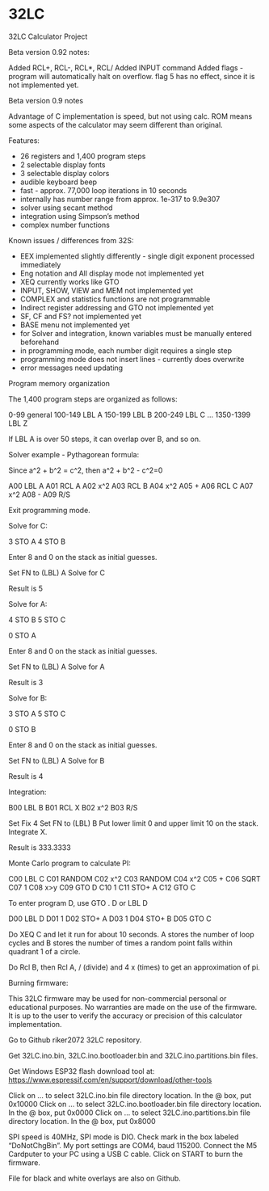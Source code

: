 # 32LC
32LC Calculator Project

Beta version 0.92 notes:

Added RCL+, RCL-, RCL*, RCL/
Added INPUT command
Added flags - program will automatically halt on overflow.  flag 5 has no effect, since it is not implemented yet.

Beta version 0.9 notes

Advantage of C implementation is speed, but not using calc. ROM means some aspects of the calculator may seem different than original.  

Features:

- 26 registers and 1,400 program steps
- 2 selectable display fonts
- 3 selectable display colors
- audible keyboard beep
- fast - approx. 77,000 loop iterations in 10 seconds
- internally has number range from approx. 1e-317  to 9.9e307
- solver using secant method
- integration using Simpson’s method
- complex number functions

Known issues / differences from 32S:

- EEX implemented slightly differently - single digit exponent processed immediately
- Eng notation and All display mode not implemented yet
- XEQ currently works like GTO
- INPUT, SHOW, VIEW and MEM not implemented yet
- COMPLEX and statistics functions are not programmable
- Indirect register addressing and GTO not implemented yet
- SF, CF and FS? not implemented yet
- BASE menu not implemented yet
- for Solver and integration, known variables must be manually entered beforehand
- in programming mode, each number digit requires a single step
- programming mode does not insert lines - currently does overwrite
- error messages need updating

Program memory organization

The 1,400 program steps are organized as follows:

0-99 general
100-149 LBL A
150-199 LBL B
200-249 LBL C
…
1350-1399 LBL Z

If LBL A is over 50 steps, it can overlap over B, and so on.



Solver example - Pythagorean formula:

Since a^2 + b^2 = c^2, then a^2 + b^2 - c^2=0

A00 LBL A
A01 RCL A
A02 x^2
A03 RCL B
A04 x^2
A05 +
A06 RCL C
A07 x^2
A08 -
A09 R/S

Exit programming mode.

Solve for C:

3 STO A
4 STO B

Enter 8 and 0 on the stack as initial guesses.

Set FN to (LBL) A
Solve for C

Result is 5

Solve for A:

4 STO B
5 STO C

0 STO A

Enter 8 and 0 on the stack as initial guesses.

Set FN to (LBL) A
Solve for A

Result is 3

Solve for B:

3 STO A
5 STO C

0 STO B

Enter 8 and 0 on the stack as initial guesses.

Set FN to (LBL) A
Solve for B

Result is 4



Integration:

B00 LBL B
B01 RCL X
B02 x^2
B03 R/S

Set Fix 4
Set FN to (LBL) B
Put lower limit 0 and upper limit 10 on the stack.
Integrate X.

Result is 333.3333



Monte Carlo program to calculate PI:

C00 LBL C
C01 RANDOM
C02 x^2
C03 RANDOM
C04 x^2
C05 +
C06 SQRT
C07 1
C08 x>y
C09 GTO D
C10 1
C11 STO+ A
C12 GTO C

To enter program D, use GTO . D or LBL D

D00 LBL D
D01 1
D02 STO+ A
D03 1
D04 STO+ B
D05 GTO C

Do XEQ C and let it run for about 10 seconds.  A stores the number of loop cycles and B stores the number of times a random point falls within quadrant 1 of a circle.

Do Rcl B, then Rcl A,  / (divide) and 4 x (times) to get an approximation of pi.


Burning firmware:

This 32LC firmware may be used for non-commercial personal or educational purposes.  No warranties are made on the use of the firmware.  It is up to the user to verify the accuracy or precision of this calculator implementation.

Go to Github riker2072 32LC repository.

Get 32LC.ino.bin, 32LC.ino.bootloader.bin and 32LC.ino.partitions.bin files.

Get Windows ESP32 flash download tool at: https://www.espressif.com/en/support/download/other-tools

Click on … to select 32LC.ino.bin file directory location.  In the @ box, put 0x10000
Click on … to select 32LC.ino.bootloader.bin file directory location.  In the @ box, put 0x0000
Click on … to select 32LC.ino.partitions.bin file directory location.  In the @ box, put 0x8000

SPI speed is 40MHz, SPI mode is DIO.  Check mark in the box labeled “DoNotChgBin”.  My port settings are COM4, baud 115200.  Connect the M5 Cardputer to your PC using a USB C cable.  Click on START to burn the firmware.

File for black and white overlays are also on Github.


